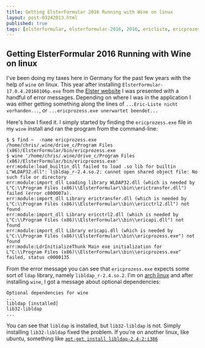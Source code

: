 ```yaml
---
title: Getting ElsterFormular 2016 Running with Wine on linux
layout: post-03242013.html
published: true
tags: [elsterformular, elsterformular-2016, 2016, ericliste, ericprozess, ericprozess.exe, wine]
---
```


## Getting ElsterFormular 2016 Running with Wine on linux

I've been doing my taxes here in Germany for the past few years with
the help of `wine` on linux. This year after installing
`ElsterFormular-17.0.4.20160106p.exe` from the
[Elster website](https://www.elster.de) I was presented with a handful
of error messages. Depending on where I was in the application I was
either getting something along the lines of `...Eric-Liste nicht
vorhanden...`, or `...ericprozess.exe unerwartet beendet...`

Here's how I fixed it. I simply started by finding the
`ericprozess.exe` file in my `wine` install and ran the program from
the command-line:

    $ $ find ~  -name ericprozess.exe
    /home/chris/.wine/drive_c/Program Files (x86)/ElsterFormular/bin/ericprozess.exe
    $ wine '/home/chris/.wine/drive_c/Program Files (x86)/ElsterFormular/bin/ericprozess.exe'
    err:module:load_builtin_dll failed to load .so lib for builtin L"WLDAP32.dll": libldap_r-2.4.so.2: cannot open shared object file: No such file or directory
    err:module:import_dll Loading library WLDAP32.dll (which is needed by L"C:\\Program Files (x86)\\ElsterFormular\\bin\\erictransfer.dll") failed (error c000007a).
    err:module:import_dll Library erictransfer.dll (which is needed by L"C:\\Program Files (x86)\\ElsterFormular\\bin\\ericctrl2.dll") not found
    err:module:import_dll Library ericctrl2.dll (which is needed by L"C:\\Program Files (x86)\\ElsterFormular\\bin\\ericapi.dll") not found
    err:module:import_dll Library ericapi.dll (which is needed by L"C:\\Program Files (x86)\\ElsterFormular\\bin\\ericprozess.exe") not found
    err:module:LdrInitializeThunk Main exe initialization for L"C:\\Program Files (x86)\\ElsterFormular\\bin\\ericprozess.exe" failed, status c0000135

From the error message you can see that `ericprozess.exe` expects some
sort of `ldap` library, namely `libldap_r-2.4.so.2`. I'm on
[arch linux](https://www.archlinux.org/) and after installing `wine`,
I got a message about optional dependencies:

    Optional dependencies for wine
    ...
    libldap [installed]
    lib32-libldap
    ...

You can see that `libldap` is installed, but `lib32-libldap` is
not. Simply installing `lib32-libldap` fixed the problem. If you're on
another linux, like ubuntu, something like
[`apt-get install libldap-2.4-2:i386`](http://askubuntu.com/questions/29665/how-do-i-apt-get-a-32-bit-package-on-a-64-bit-installation)
